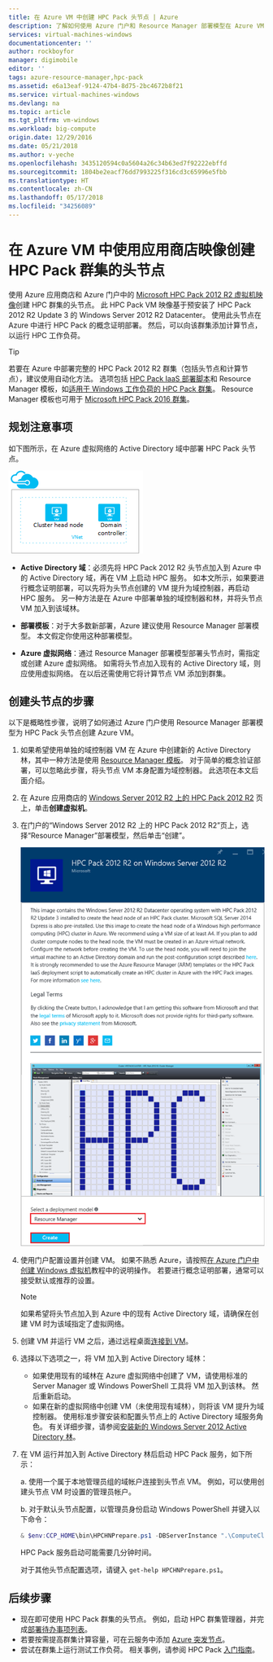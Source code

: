 ```yaml
---
title: 在 Azure VM 中创建 HPC Pack 头节点 | Azure
description: 了解如何使用 Azure 门户和 Resource Manager 部署模型在 Azure VM 中创建 Microsoft HPC Pack 2012 R2 头节点。
services: virtual-machines-windows
documentationcenter: ''
author: rockboyfor
manager: digimobile
editor: ''
tags: azure-resource-manager,hpc-pack
ms.assetid: e6a13eaf-9124-47b4-8d75-2bc4672b8f21
ms.service: virtual-machines-windows
ms.devlang: na
ms.topic: article
ms.tgt_pltfrm: vm-windows
ms.workload: big-compute
origin.date: 12/29/2016
ms.date: 05/21/2018
ms.author: v-yeche
ms.openlocfilehash: 3435120594c0a5604a26c34b63ed7f92222ebffd
ms.sourcegitcommit: 1804be2eacf76dd7993225f316cd3c65996e5fbb
ms.translationtype: HT
ms.contentlocale: zh-CN
ms.lasthandoff: 05/17/2018
ms.locfileid: "34256089"
---
```

# <a name="create-the-head-node-of-an-hpc-pack-cluster-in-an-azure-vm-with-a-marketplace-image"></a>在 Azure VM 中使用应用商店映像创建 HPC Pack 群集的头节点
使用 Azure 应用商店和 Azure 门户中的 [Microsoft HPC Pack 2012 R2 虚拟机映像](https://azure.microsoft.com/marketplace/partners/microsoft/hpcpack2012r2onwindowsserver2012r2/)创建 HPC 群集的头节点。 此 HPC Pack VM 映像基于预安装了 HPC Pack 2012 R2 Update 3 的 Windows Server 2012 R2 Datacenter。 使用此头节点在 Azure 中进行 HPC Pack 的概念证明部署。 然后，可以向该群集添加计算节点，以运行 HPC 工作负荷。
<!-- Notice: URL is not Correct on https://market.azure.cn/zh-cn/marketplace/partners/microsoft/hpcpack2012r2onwindowsserver2012r2/-->

> [!TIP]
> 若要在 Azure 中部署完整的 HPC Pack 2012 R2 群集（包括头节点和计算节点），建议使用自动化方法。 选项包括 [HPC Pack IaaS 部署脚本](classic/hpcpack-cluster-powershell-script.md?toc=%2fvirtual-machines%2fwindows%2fclassic%2ftoc.json)和 Resource Manager 模板，如[适用于 Windows 工作负荷的 HPC Pack 群集](https://azure.microsoft.com/marketplace/partners/microsofthpc/newclusterwindowscn/)。 Resource Manager 模板也可用于 [Microsoft HPC Pack 2016 群集](https://github.com/MsHpcPack/HPCPack2016/tree/master/newcluster-templates)。 
> 
> 

## <a name="planning-considerations"></a>规划注意事项
如下图所示，在 Azure 虚拟网络的 Active Directory 域中部署 HPC Pack 头节点。

![HPC Pack 头节点][headnode]

* **Active Directory 域**：必须先将 HPC Pack 2012 R2 头节点加入到 Azure 中的 Active Directory 域，再在 VM 上启动 HPC 服务。 如本文所示，如果要进行概念证明部署，可以先将为头节点创建的 VM 提升为域控制器，再启动 HPC 服务。 另一种方法是在 Azure 中部署单独的域控制器和林，并将头节点 VM 加入到该域林。

* **部署模板**：对于大多数新部署，Azure 建议使用 Resource Manager 部署模型。 本文假定你使用这种部署模型。

* **Azure 虚拟网络**：通过 Resource Manager 部署模型部署头节点时，需指定或创建 Azure 虚拟网络。 如需将头节点加入现有的 Active Directory 域，则应使用虚拟网络。 在以后还需使用它将计算节点 VM 添加到群集。

## <a name="steps-to-create-the-head-node"></a>创建头节点的步骤
以下是概略性步骤，说明了如何通过 Azure 门户使用 Resource Manager 部署模型为 HPC Pack 头节点创建 Azure VM。 

1. 如果希望使用单独的域控制器 VM 在 Azure 中创建新的 Active Directory 林，其中一种方法是使用 [Resource Manager 模板](https://github.com/Azure/azure-quickstart-templates/tree/master/active-directory-new-domain-ha-2-dc)。 对于简单的概念验证部署，可以忽略此步骤，将头节点 VM 本身配置为域控制器。 此选项在本文后面介绍。
2. 在 Azure 应用商店的 [Windows Server 2012 R2 上的 HPC Pack 2012 R2](https://azure.microsoft.com/marketplace/partners/microsoft/hpcpack2012r2onwindowsserver2012r2/) 页上，单击**创建虚拟机**。 
3. 在门户的“Windows Server 2012 R2 上的 HPC Pack 2012 R2”页上，选择“Resource Manager”部署模型，然后单击“创建”。

    ![HPC Pack 映像][marketplace]
4. 使用门户配置设置并创建 VM。 如果不熟悉 Azure，请按照[在 Azure 门户中创建 Windows 虚拟机](../virtual-machines-windows-hero-tutorial.md?toc=%2fvirtual-machines%2fwindows%2ftoc.json)教程中的说明操作。 若要进行概念证明部署，通常可以接受默认或推荐的设置。

   > [!NOTE]
   > 如果希望将头节点加入到 Azure 中的现有 Active Directory 域，请确保在创建 VM 时为该域指定了虚拟网络。
   > 
   > 
5. 创建 VM 并运行 VM 之后，通过远程桌面[连接到 VM](connect-logon.md?toc=%2fvirtual-machines%2fwindows%2ftoc.json)。 
6. 选择以下选项之一，将 VM 加入到 Active Directory 域林：

   * 如果使用现有的域林在 Azure 虚拟网络中创建了 VM，请使用标准的 Server Manager 或 Windows PowerShell 工具将 VM 加入到该林。 然后重新启动。
   * 如果在新的虚拟网络中创建 VM（未使用现有域林），则将该 VM 提升为域控制器。 使用标准步骤安装和配置头节点上的 Active Directory 域服务角色。 有关详细步骤，请参阅[安装新的 Windows Server 2012 Active Directory 林](https://technet.microsoft.com/library/jj574166.aspx)。
7. 在 VM 运行并加入到 Active Directory 林后启动 HPC Pack 服务，如下所示：

    a. 使用一个属于本地管理员组的域帐户连接到头节点 VM。 例如，可以使用创建头节点 VM 时设置的管理员帐户。

    b. 对于默认头节点配置，以管理员身份启动 Windows PowerShell 并键入以下命令：

    ```PowerShell
    & $env:CCP_HOME\bin\HPCHNPrepare.ps1 -DBServerInstance ".\ComputeCluster"
    ```

    HPC Pack 服务启动可能需要几分钟时间。

    对于其他头节点配置选项，请键入 `get-help HPCHNPrepare.ps1`。

## <a name="next-steps"></a>后续步骤
* 现在即可使用 HPC Pack 群集的头节点。 例如，启动 HPC 群集管理器，并完成[部署待办事项列表](https://technet.microsoft.com/library/jj884141.aspx)。
* 若要按需提高群集计算容量，可在云服务中添加 [Azure 突发节点](classic/hpcpack-cluster-node-burst.md?toc=%2fvirtual-machines%2fwindows%2fclassic%2ftoc.json)。 
* 尝试在群集上运行测试工作负荷。 相关事例，请参阅 HPC Pack [入门指南](https://technet.microsoft.com/library/jj884144)。

<!--Image references-->
[headnode]: ./media/hpcpack-cluster-headnode/headnode.png
[marketplace]: ./media/hpcpack-cluster-headnode/marketplace.png
<!-- Update_Description: update meta properties -->